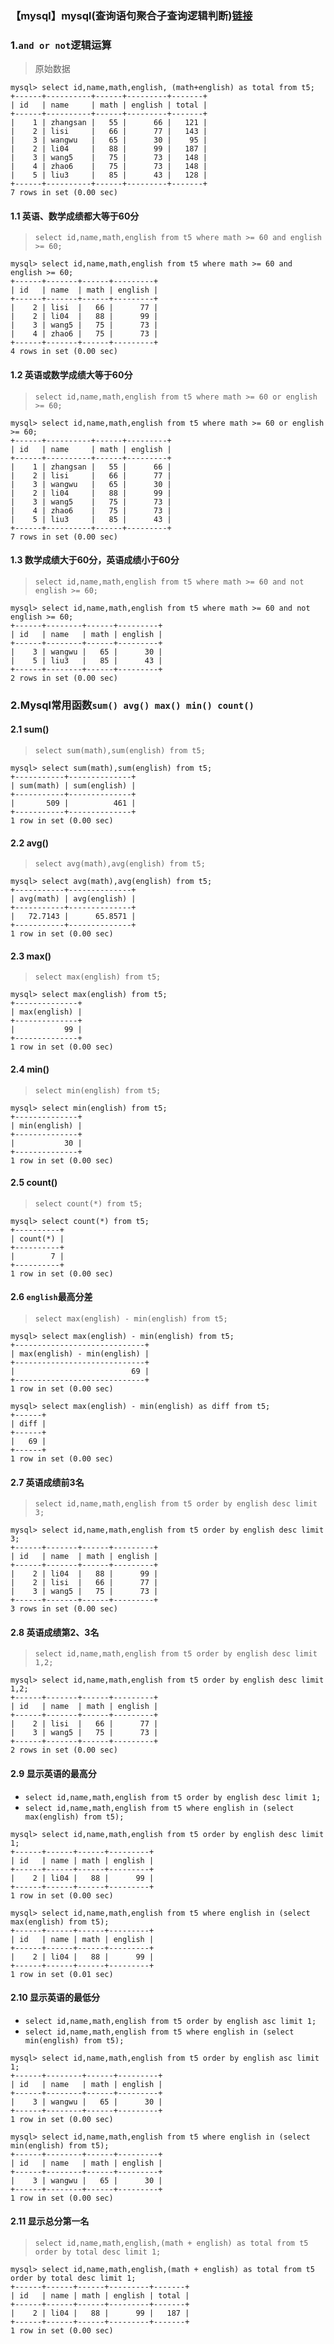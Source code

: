 ### 【mysql】mysql(查询语句聚合子查询逻辑判断)[链接](https://www.jianshu.com/p/3ce2245bafae)

### 1.`and or not`逻辑运算
> 原始数据
```
mysql> select id,name,math,english, (math+english) as total from t5;
+------+----------+------+---------+-------+
| id   | name     | math | english | total |
+------+----------+------+---------+-------+
|    1 | zhangsan |   55 |      66 |   121 |
|    2 | lisi     |   66 |      77 |   143 |
|    3 | wangwu   |   65 |      30 |    95 |
|    2 | li04     |   88 |      99 |   187 |
|    3 | wang5    |   75 |      73 |   148 |
|    4 | zhao6    |   75 |      73 |   148 |
|    5 | liu3     |   85 |      43 |   128 |
+------+----------+------+---------+-------+
7 rows in set (0.00 sec)
```

#### 1.1 英语、数学成绩都大等于60分
> `select id,name,math,english from t5 where math >= 60 and english >= 60;`
```
mysql> select id,name,math,english from t5 where math >= 60 and english >= 60;
+------+-------+------+---------+
| id   | name  | math | english |
+------+-------+------+---------+
|    2 | lisi  |   66 |      77 |
|    2 | li04  |   88 |      99 |
|    3 | wang5 |   75 |      73 |
|    4 | zhao6 |   75 |      73 |
+------+-------+------+---------+
4 rows in set (0.00 sec)
```

#### 1.2 英语或数学成绩大等于60分
> `select id,name,math,english from t5 where math >= 60 or english >= 60;`
```
mysql> select id,name,math,english from t5 where math >= 60 or english >= 60;
+------+----------+------+---------+
| id   | name     | math | english |
+------+----------+------+---------+
|    1 | zhangsan |   55 |      66 |
|    2 | lisi     |   66 |      77 |
|    3 | wangwu   |   65 |      30 |
|    2 | li04     |   88 |      99 |
|    3 | wang5    |   75 |      73 |
|    4 | zhao6    |   75 |      73 |
|    5 | liu3     |   85 |      43 |
+------+----------+------+---------+
7 rows in set (0.00 sec)
```

#### 1.3 数学成绩大于60分，英语成绩小于60分
> `select id,name,math,english from t5 where math >= 60 and not english >= 60;`
```
mysql> select id,name,math,english from t5 where math >= 60 and not english >= 60;
+------+--------+------+---------+
| id   | name   | math | english |
+------+--------+------+---------+
|    3 | wangwu |   65 |      30 |
|    5 | liu3   |   85 |      43 |
+------+--------+------+---------+
2 rows in set (0.00 sec)
```

### 2.Mysql常用函数`sum() avg() max() min() count()`

#### 2.1 sum()
> `select sum(math),sum(english) from t5;`
```
mysql> select sum(math),sum(english) from t5;
+-----------+--------------+
| sum(math) | sum(english) |
+-----------+--------------+
|       509 |          461 |
+-----------+--------------+
1 row in set (0.00 sec)
```

#### 2.2 avg()
> `select avg(math),avg(english) from t5;`
```
mysql> select avg(math),avg(english) from t5;
+-----------+--------------+
| avg(math) | avg(english) |
+-----------+--------------+
|   72.7143 |      65.8571 |
+-----------+--------------+
1 row in set (0.00 sec)
```

#### 2.3 max()
> `select max(english) from t5;`
```
mysql> select max(english) from t5;
+--------------+
| max(english) |
+--------------+
|           99 |
+--------------+
1 row in set (0.00 sec)
```

#### 2.4 min()
> `select min(english) from t5;`
```
mysql> select min(english) from t5;
+--------------+
| min(english) |
+--------------+
|           30 |
+--------------+
1 row in set (0.00 sec)
```

#### 2.5 count()
> `select count(*) from t5;`
```
mysql> select count(*) from t5;
+----------+
| count(*) |
+----------+
|        7 |
+----------+
1 row in set (0.00 sec)
```

#### 2.6 `english`最高分差
> `select max(english) - min(english) from t5;`
```
mysql> select max(english) - min(english) from t5;
+-----------------------------+
| max(english) - min(english) |
+-----------------------------+
|                          69 |
+-----------------------------+
1 row in set (0.00 sec)

mysql> select max(english) - min(english) as diff from t5;
+------+
| diff |
+------+
|   69 |
+------+
1 row in set (0.00 sec)
```

#### 2.7 英语成绩前3名
> `select id,name,math,english from t5 order by english desc limit 3;`
```
mysql> select id,name,math,english from t5 order by english desc limit 3;
+------+-------+------+---------+
| id   | name  | math | english |
+------+-------+------+---------+
|    2 | li04  |   88 |      99 |
|    2 | lisi  |   66 |      77 |
|    3 | wang5 |   75 |      73 |
+------+-------+------+---------+
3 rows in set (0.00 sec)
```

#### 2.8 英语成绩第2、3名
> `select id,name,math,english from t5 order by english desc limit 1,2;`
```
mysql> select id,name,math,english from t5 order by english desc limit 1,2;
+------+-------+------+---------+
| id   | name  | math | english |
+------+-------+------+---------+
|    2 | lisi  |   66 |      77 |
|    3 | wang5 |   75 |      73 |
+------+-------+------+---------+
2 rows in set (0.00 sec)
```

#### 2.9 显示英语的最高分
* `select id,name,math,english from t5 order by english desc limit 1;`
* `select id,name,math,english from t5 where english in (select max(english) from t5);`
```
mysql> select id,name,math,english from t5 order by english desc limit 1;
+------+------+------+---------+
| id   | name | math | english |
+------+------+------+---------+
|    2 | li04 |   88 |      99 |
+------+------+------+---------+
1 row in set (0.00 sec)

mysql> select id,name,math,english from t5 where english in (select max(english) from t5);
+------+------+------+---------+
| id   | name | math | english |
+------+------+------+---------+
|    2 | li04 |   88 |      99 |
+------+------+------+---------+
1 row in set (0.01 sec)
```

#### 2.10 显示英语的最低分
* `select id,name,math,english from t5 order by english asc limit 1;`
* `select id,name,math,english from t5 where english in (select min(english) from t5);`
```
mysql> select id,name,math,english from t5 order by english asc limit 1;
+------+--------+------+---------+
| id   | name   | math | english |
+------+--------+------+---------+
|    3 | wangwu |   65 |      30 |
+------+--------+------+---------+
1 row in set (0.00 sec)

mysql> select id,name,math,english from t5 where english in (select min(english) from t5);
+------+--------+------+---------+
| id   | name   | math | english |
+------+--------+------+---------+
|    3 | wangwu |   65 |      30 |
+------+--------+------+---------+
1 row in set (0.00 sec)
```

#### 2.11 显示总分第一名
> `select id,name,math,english,(math + english) as total from t5 order by total desc limit 1; `
```
mysql> select id,name,math,english,(math + english) as total from t5 order by total desc limit 1; 
+------+------+------+---------+-------+
| id   | name | math | english | total |
+------+------+------+---------+-------+
|    2 | li04 |   88 |      99 |   187 |
+------+------+------+---------+-------+
1 row in set (0.00 sec)
```